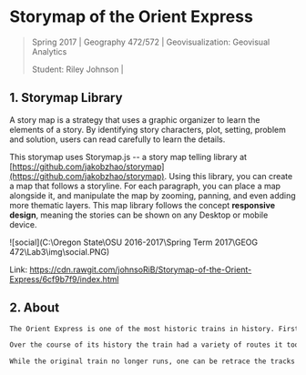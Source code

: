 # Storymap of the Orient Express

> Spring 2017 | Geography 472/572 | Geovisualization: Geovisual Analytics
>
> Student: Riley Johnson | 

## 1. Storymap Library

A story map is a strategy that uses a graphic organizer to learn the elements of a story. By identifying story characters, plot, setting, problem and solution, users can read carefully to learn the details.

This storymap uses Storymap.js -- a story map telling library at [https://github.com/jakobzhao/storymap](https://github.com/jakobzhao/storymap). Using this library, you can create a map that follows a storyline. For each paragraph, you can place a map alongside it, and manipulate the map by zooming, panning, and even adding more thematic layers. This map library follows the concept **responsive design**, meaning the stories can be shown on any Desktop or mobile device.

![social](C:\Oregon State\OSU 2016-2017\Spring Term 2017\GEOG 472\Lab3\img\social.PNG)



Link: https://cdn.rawgit.com/johnsoRiB/Storymap-of-the-Orient-Express/6cf9b7f9/index.html

## 2. About

```html
The Orient Express is one of the most historic trains in history. First running in 1883, the Orient Express was the standard for luxurious accommodation during the golden age of travel.

Over the course of its history the train had a variety of routes it took. This story maps takes a few of those routes and their stops, combining them to recreate this magnificent journey.

While the original train no longer runs, one can be retrace the tracks of this famous train today. This storymap serves to show the Orient Express on its way from London to Istanbul.
```

